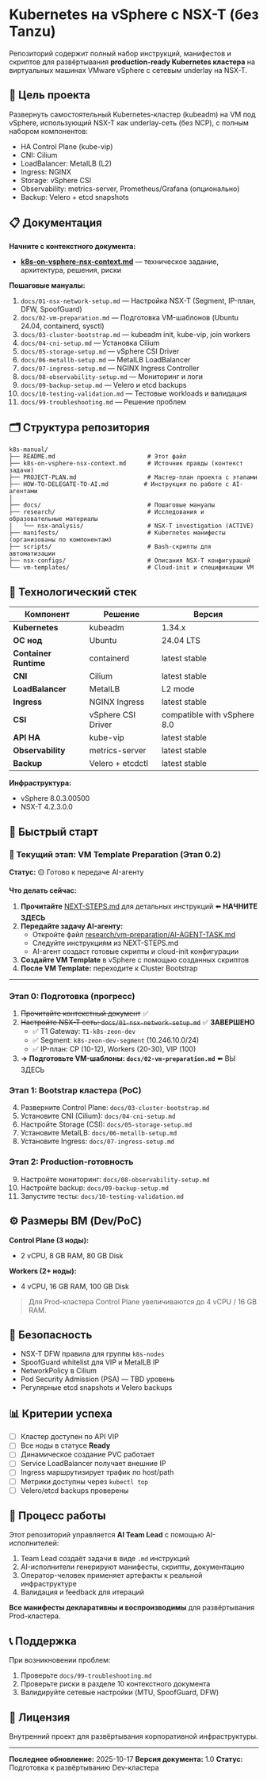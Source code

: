# Kubernetes на vSphere с NSX-T (без Tanzu)

Репозиторий содержит полный набор инструкций, манифестов и скриптов для развёртывания **production-ready Kubernetes кластера** на виртуальных машинах VMware vSphere с сетевым underlay на NSX-T.

## 🎯 Цель проекта

Развернуть самостоятельный Kubernetes-кластер (kubeadm) на VM под vSphere, использующий NSX-T как underlay-сеть (без NCP), с полным набором компонентов:
- HA Control Plane (kube-vip)
- CNI: Cilium
- LoadBalancer: MetalLB (L2)
- Ingress: NGINX
- Storage: vSphere CSI
- Observability: metrics-server, Prometheus/Grafana (опционально)
- Backup: Velero + etcd snapshots

## 📋 Документация

**Начните с контекстного документа:**
- **[k8s-on-vsphere-nsx-context.md](./k8s-on-vsphere-nsx-context.md)** — техническое задание, архитектура, решения, риски

**Пошаговые мануалы:**
1. `docs/01-nsx-network-setup.md` — Настройка NSX-T (Segment, IP-план, DFW, SpoofGuard)
2. `docs/02-vm-preparation.md` — Подготовка VM-шаблонов (Ubuntu 24.04, containerd, sysctl)
3. `docs/03-cluster-bootstrap.md` — kubeadm init, kube-vip, join workers
4. `docs/04-cni-setup.md` — Установка Cilium
5. `docs/05-storage-setup.md` — vSphere CSI Driver
6. `docs/06-metallb-setup.md` — MetalLB LoadBalancer
7. `docs/07-ingress-setup.md` — NGINX Ingress Controller
8. `docs/08-observability-setup.md` — Мониторинг и логи
9. `docs/09-backup-setup.md` — Velero и etcd backups
10. `docs/10-testing-validation.md` — Тестовые workloads и валидация
11. `docs/99-troubleshooting.md` — Решение проблем

## 🗂️ Структура репозитория

```
k8s-manual/
├── README.md                          # Этот файл
├── k8s-on-vsphere-nsx-context.md      # Источник правды (контекст задачи)
├── PROJECT-PLAN.md                    # Мастер-план проекта с этапами
├── HOW-TO-DELEGATE-TO-AI.md          # Инструкция по работе с AI-агентами
│
├── docs/                              # Пошаговые мануалы
├── research/                          # Исследования и образовательные материалы
│   └── nsx-analysis/                  # NSX-T investigation (ACTIVE)
├── manifests/                         # Kubernetes манифесты (организованы по компонентам)
├── scripts/                           # Bash-скрипты для автоматизации
├── nsx-configs/                       # Описания NSX-T конфигураций
└── vm-templates/                      # Cloud-init и спецификации VM
```

## 🔧 Технологический стек

| Компонент | Решение | Версия |
|-----------|---------|--------|
| **Kubernetes** | kubeadm | 1.34.x |
| **ОС нод** | Ubuntu | 24.04 LTS |
| **Container Runtime** | containerd | latest stable |
| **CNI** | Cilium | latest stable |
| **LoadBalancer** | MetalLB | L2 mode |
| **Ingress** | NGINX Ingress | latest stable |
| **CSI** | vSphere CSI Driver | compatible with vSphere 8.0 |
| **API HA** | kube-vip | latest stable |
| **Observability** | metrics-server | latest stable |
| **Backup** | Velero + etcdctl | latest stable |

**Инфраструктура:**
- vSphere 8.0.3.00500
- NSX-T 4.2.3.0.0

## 🚀 Быстрый старт

### 📍 Текущий этап: VM Template Preparation (Этап 0.2)

**Статус:** 🟡 Готово к передаче AI-агенту

**Что делать сейчас:**
1. **Прочитайте** [NEXT-STEPS.md](./NEXT-STEPS.md) для детальных инструкций ⬅️ **НАЧНИТЕ ЗДЕСЬ**
2. **Передайте задачу AI-агенту:**
   - Откройте файл [research/vm-preparation/AI-AGENT-TASK.md](./research/vm-preparation/AI-AGENT-TASK.md)
   - Следуйте инструкциям из NEXT-STEPS.md
   - AI-агент создаст готовые скрипты и cloud-init конфигурации
3. **Создайте VM Template** в vSphere с помощью созданных скриптов
4. **После VM Template:** переходите к Cluster Bootstrap

---

### Этап 0: Подготовка (прогресс)
1. ~~Прочитайте контекстный документ~~ ✅
2. ~~Настройте NSX-T сеть: `docs/01-nsx-network-setup.md`~~ ✅ **ЗАВЕРШЕНО**
   - ✅ T1 Gateway: `T1-k8s-zeon-dev`
   - ✅ Segment: `k8s-zeon-dev-segment` (10.246.10.0/24)
   - ✅ IP-план: CP (10-12), Workers (20-30), VIP (100)
3. **→ Подготовьте VM-шаблоны: `docs/02-vm-preparation.md`** ⬅️ ВЫ ЗДЕСЬ

### Этап 1: Bootstrap кластера (PoC)
4. Разверните Control Plane: `docs/03-cluster-bootstrap.md`
5. Установите CNI (Cilium): `docs/04-cni-setup.md`
6. Настройте Storage (CSI): `docs/05-storage-setup.md`
7. Установите MetalLB: `docs/06-metallb-setup.md`
8. Установите Ingress: `docs/07-ingress-setup.md`

### Этап 2: Production-готовность
9. Настройте мониторинг: `docs/08-observability-setup.md`
10. Настройте backup: `docs/09-backup-setup.md`
11. Запустите тесты: `docs/10-testing-validation.md`

## ⚙️ Размеры ВМ (Dev/PoC)

**Control Plane (3 ноды):**
- 2 vCPU, 8 GB RAM, 80 GB Disk

**Workers (2+ ноды):**
- 4 vCPU, 16 GB RAM, 100 GB Disk

> Для Prod-кластера Control Plane увеличиваются до 4 vCPU / 16 GB RAM.

## 🔐 Безопасность

- NSX-T DFW правила для группы `k8s-nodes`
- SpoofGuard whitelist для VIP и MetalLB IP
- NetworkPolicy в Cilium
- Pod Security Admission (PSA) — TBD уровень
- Регулярные etcd snapshots и Velero backups

## 📊 Критерии успеха

- [ ] Кластер доступен по API VIP
- [ ] Все ноды в статусе **Ready**
- [ ] Динамическое создание PVC работает
- [ ] Service LoadBalancer получает внешние IP
- [ ] Ingress маршрутизирует трафик по host/path
- [ ] Метрики доступны через `kubectl top`
- [ ] Velero/etcd backups проверены

## 🤝 Процесс работы

Этот репозиторий управляется **AI Team Lead** с помощью AI-исполнителей:
1. Team Lead создаёт задачи в виде `.md` инструкций
2. AI-исполнители генерируют манифесты, скрипты, документацию
3. Оператор-человек применяет артефакты к реальной инфраструктуре
4. Валидация и feedback для итераций

**Все манифесты декларативны и воспроизводимы** для развёртывания Prod-кластера.

## 📞 Поддержка

При возникновении проблем:
1. Проверьте `docs/99-troubleshooting.md`
2. Проверьте риски в разделе 10 контекстного документа
3. Валидируйте сетевые настройки (MTU, SpoofGuard, DFW)

## 📝 Лицензия

Внутренний проект для развёртывания корпоративной инфраструктуры.

---

**Последнее обновление:** 2025-10-17
**Версия документа:** 1.0
**Статус:** Подготовка к развёртыванию Dev-кластера
